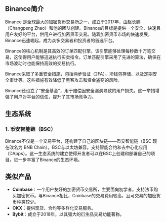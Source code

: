 ## Binance简介

Binance 是全球最大的加密货币交易所之一，成立于2017年，由赵长鹏（Changpeng Zhao）和他的团队创建。Binance的目标是提供一个安全、快速且用户友好的平台，供用户进行加密货币交易。随着加密货币市场的快速发展，Binance迅速崛起，成为众多交易者和投资者的首选平台。


Binance的核心机制是其高效的订单匹配引擎。该引擎能够处理每秒数十万笔交易，这使得用户能够迅速执行买卖指令。订单匹配引擎采用了先进的算法，确保在市场波动时也能保持高效的交易执行。

Binance采取了多重安全措施，包括两步验证（2FA）、冷钱包存储、以及定期安全审计等。这些措施有效降低了黑客攻击和资金盗窃的风险。

Binance还设立了“安全基金”，用于赔偿因安全漏洞导致的用户损失。这一举措增强了用户对平台的信任，提升了其市场竞争力。


## 生态系统

### 1. 币安智能链（BSC）

Binance不仅是一个交易平台，还构建了自己的区块链——币安智能链（BSC 现在改名为 BNB Chain）。BSC与以太坊兼容，支持智能合约和去中心化应用（DApps）。这一生态系统的建立使得开发者可以在BSC上创建和部署自己的项目，进一步丰富了Binance的生态环境。

## 类似产品

- **Coinbase**：一个用户友好的加密货币交易所，主要面向初学者，支持法币购买加密货币。与Binance相比，Coinbase的交易费用较高，且可交易的加密货币种类较少。
- **OKX**：提供现货、合约等多样化交易服务。
- **Bybit**：成立于2018年，以其强大的衍生品交易功能著称。

